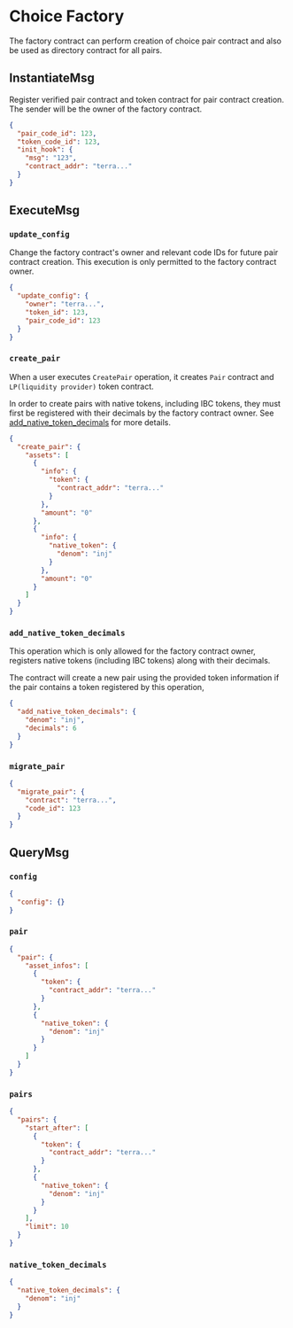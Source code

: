# Choice Factory

The factory contract can perform creation of choice pair contract and also be used as directory contract for all pairs.

## InstantiateMsg
Register verified pair contract and token contract for pair contract creation. The sender will be the owner of the factory contract.

```json
{
  "pair_code_id": 123,
  "token_code_id": 123,
  "init_hook": {
    "msg": "123",
    "contract_addr": "terra..."
  }
}
```

## ExecuteMsg

### `update_config`
Change the factory contract's owner and relevant code IDs for future pair contract creation. This execution is only permitted to the factory contract owner.

```json
{
  "update_config": {
    "owner": "terra...",
    "token_id": 123,
    "pair_code_id": 123
  }
}
```

### `create_pair`
When a user executes `CreatePair` operation, it creates `Pair` contract and `LP(liquidity provider)` token contract.

In order to create pairs with native tokens, including IBC tokens, they must first be registered with their decimals by the factory contract owner. See [add_native_token_decimals](#add_native_token_decimals) for more details.

```json
{
  "create_pair": {
    "assets": [
      {
        "info": {
          "token": {
            "contract_addr": "terra..."
          }
        },
        "amount": "0"
      },
      {
        "info": {
          "native_token": {
            "denom": "inj"
          }
        },
        "amount": "0"
      }
    ]
  }
}
```

### `add_native_token_decimals`
This operation which is only allowed for the factory contract owner, registers native tokens (including IBC tokens) along with their decimals.

The contract will create a new pair using the provided token information if the pair contains a token registered by this operation,

```json
{
  "add_native_token_decimals": {
    "denom": "inj",
    "decimals": 6
  }
}
```

### `migrate_pair`

```json
{
  "migrate_pair": {
    "contract": "terra...",
    "code_id": 123
  }
}
```

## QueryMsg

### `config`

```json
{
  "config": {}
}
```

### `pair`

```json
{
  "pair": {
    "asset_infos": [
      {
        "token": {
          "contract_addr": "terra..."
        }
      },
      {
        "native_token": {
          "denom": "inj"
        }
      }
    ]
  }
}
```

### `pairs`

```json
{
  "pairs": {
    "start_after": [
      {
        "token": {
          "contract_addr": "terra..."
        }
      },
      {
        "native_token": {
          "denom": "inj"
        }
      }
    ],
    "limit": 10
  }
}
```

### `native_token_decimals`
```json
{
  "native_token_decimals": {
    "denom": "inj"
  }
}
```
